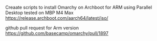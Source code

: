 Creaate scripts to install Omarchy on Archboot for ARM using Parallel Desktop tested on MBP M4 Max
https://release.archboot.com/aarch64/latest/iso/

github pull request for Arm version
https://github.com/basecamp/omarchy/pull/1897


